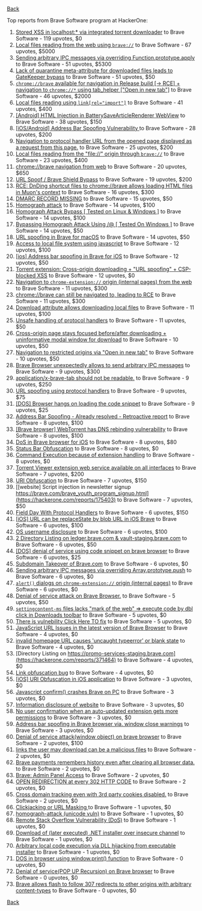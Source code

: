 [Back](../README.md)

Top reports from Brave Software program at HackerOne:

1. [Stored XSS in localhost:* via integrated torrent downloader](https://hackerone.com/reports/681617) to Brave Software - 119 upvotes, $0
2. [Local files reading from the web using `brave://`](https://hackerone.com/reports/390013) to Brave Software - 67 upvotes, $5000
3. [Sending arbitrary IPC messages via overriding Function.prototype.apply](https://hackerone.com/reports/188086) to Brave Software - 51 upvotes, $5300
4. [Lack of quarantine meta-attribute for downloaded files leads to GateKeeper bypass](https://hackerone.com/reports/374106) to Brave Software - 51 upvotes, $50
5. [`chrome://brave` available for navigation in Release build [-\> RCE] + navigation to `chrome://*` using tab_helper ["Open in new tab"]](https://hackerone.com/reports/395737) to Brave Software - 46 upvotes, $2000
6. [Local files reading using `link[rel="import"]`](https://hackerone.com/reports/375329) to Brave Software - 41 upvotes, $400
7. [[Android] HTML Injection in BatterySaveArticleRenderer WebView](https://hackerone.com/reports/176065) to Brave Software - 38 upvotes, $150
8. [[iOS/Android] Address Bar Spoofing Vulnerability ](https://hackerone.com/reports/175958) to Brave Software - 28 upvotes, $200
9. [Navigation to protocol handler URL from the opened page displayed as a request from this page.](https://hackerone.com/reports/374969) to Brave Software - 25 upvotes, $200
10. [Local files reading from the "file://" origin through `brave://`](https://hackerone.com/reports/390362) to Brave Software - 23 upvotes, $400
11. [chrome://brave navigation from web](https://hackerone.com/reports/415967) to Brave Software - 20 upvotes, $650
12. [URL Spoof / Brave Shield Bypass](https://hackerone.com/reports/255991) to Brave Software - 19 upvotes, $200
13. [RCE: DnDing shortcut files to chrome://brave allows loading HTML files in Muon's context](https://hackerone.com/reports/415258) to Brave Software - 16 upvotes, $300
14. [DMARC RECORD MISSING](https://hackerone.com/reports/491753) to Brave Software - 15 upvotes, $50
15. [Homograph attack](https://hackerone.com/reports/175286) to Brave Software - 14 upvotes, $100
16. [Homograph Attack Bypass [ Tested on Linux & Windows ]](https://hackerone.com/reports/268984) to Brave Software - 14 upvotes, $100
17. [Bypassing Homograph Attack Using /@ [ Tested On Windows ]](https://hackerone.com/reports/317931) to Brave Software - 14 upvotes, $50
18. [URL spoofing in Brave for macOS](https://hackerone.com/reports/369086) to Brave Software - 14 upvotes, $50
19. [Access to local file system using javascript](https://hackerone.com/reports/175979) to Brave Software - 12 upvotes, $100
20. [[ios] Address bar spoofing in Brave for iOS](https://hackerone.com/reports/176929) to Brave Software - 12 upvotes, $50
21. [Torrent extension: Cross-origin downloading + "URL spoofing" + CSP-blocked XSS](https://hackerone.com/reports/378864) to Brave Software - 12 upvotes, $0
22. [Navigation to `chrome-extension://` origin (internal pages) from the web](https://hackerone.com/reports/378805) to Brave Software - 11 upvotes, $300
23. [chrome://brave can still be navigated to, leading to RCE](https://hackerone.com/reports/415178) to Brave Software - 11 upvotes, $300
24. [Download attribute allows downloading local files](https://hackerone.com/reports/258710) to Brave Software - 11 upvotes, $100
25. [Unsafe handling of protocol handlers](https://hackerone.com/reports/369185) to Brave Software - 11 upvotes, $50
26. [Cross-origin page stays focused before/after downloading + uninformative modal window for download](https://hackerone.com/reports/375259) to Brave Software - 10 upvotes, $50
27. [Navigation to restricted origins via "Open in new tab"](https://hackerone.com/reports/369218) to Brave Software - 10 upvotes, $50
28. [Brave Browser unexpectedly allows to send arbitrary IPC messages](https://hackerone.com/reports/187542) to Brave Software - 9 upvotes, $300
29. [application/x-brave-tab should not be readable.](https://hackerone.com/reports/258578) to Brave Software - 9 upvotes, $250
30. [URL spoofing using protocol handlers](https://hackerone.com/reports/373721) to Brave Software - 9 upvotes, $75
31. [[DOS] Browser hangs on loading the code snippet](https://hackerone.com/reports/181686) to Brave Software - 9 upvotes, $25
32. [Address Bar Spoofing - Already resolved - Retroactive report](https://hackerone.com/reports/175779) to Brave Software - 8 upvotes, $100
33. [[Brave browser] WebTorrent has DNS rebinding vulnerability](https://hackerone.com/reports/663729) to Brave Software - 8 upvotes, $100
34. [DoS in Brave browser for iOS](https://hackerone.com/reports/357665) to Brave Software - 8 upvotes, $80
35. [Status Bar Obfuscation](https://hackerone.com/reports/175701) to Brave Software - 8 upvotes, $0
36. [Command Execution because of extension handling](https://hackerone.com/reports/188078) to Brave Software - 8 upvotes, $0
37. [Torrent Viewer extension web service available on all interfaces](https://hackerone.com/reports/300181) to Brave Software - 7 upvotes, $200
38. [URI Obfuscation](https://hackerone.com/reports/175529) to Brave Software - 7 upvotes, $150
39. [[website] Script injection in newsletter signup https://brave.com/brave_youth_program_signup.html](https://hackerone.com/reports/175403) to Brave Software - 7 upvotes, $50
40. [Field Day With Protocol Handlers](https://hackerone.com/reports/416040) to Brave Software - 6 upvotes, $150
41. [[iOS] URL can be replaceState by blob URL in iOS Brave](https://hackerone.com/reports/215044) to Brave Software - 6 upvotes, $100
42. [OS username disclosure](https://hackerone.com/reports/258585) to Brave Software - 6 upvotes, $100
43. [2 Directory Listing on ledger.brave.com & vault-staging.brave.com](https://hackerone.com/reports/175320) to Brave Software - 6 upvotes, $50
44. [[DOS] denial of service using code snippet on brave browser](https://hackerone.com/reports/181558) to Brave Software - 6 upvotes, $25
45. [Subdomain Takeover of Brave.com](https://hackerone.com/reports/175397) to Brave Software - 6 upvotes, $0
46. [Sending arbitrary IPC messages via overriding Array.prototype.push](https://hackerone.com/reports/188561) to Brave Software - 6 upvotes, $0
47. [`alert()` dialogs on `chrome-extension://` origin (internal pages)](https://hackerone.com/reports/378809) to Brave Software - 6 upvotes, $0
48. [Denial of service attack on Brave Browser.](https://hackerone.com/reports/176066) to Brave Software - 5 upvotes, $50
49. [`settingcontent-ms` files lacks "mark of the web" =\> execute code by dbl click in Downloads toolbar](https://hackerone.com/reports/377206) to Brave Software - 5 upvotes, $0
50. [There is vulnebility Click Here TO fix](https://hackerone.com/reports/319036) to Brave Software - 5 upvotes, $0
51. [JavaScript URL Issues in the latest version of Brave Browser](https://hackerone.com/reports/176083) to Brave Software - 4 upvotes, $0
52. [invalid homepage URL causes 'uncaught typeerror' or blank state](https://hackerone.com/reports/177184) to Brave Software - 4 upvotes, $0
53. [Directory Listing on https://promo-services-staging.brave.com](https://hackerone.com/reports/371464) to Brave Software - 4 upvotes, $0
54. [Link obfuscation bug](https://hackerone.com/reports/669440) to Brave Software - 4 upvotes, $0
55. [[iOS] URI Obfuscation in iOS application](https://hackerone.com/reports/176159) to Brave Software - 3 upvotes, $0
56. [Javascript confirm() crashes Brave on PC](https://hackerone.com/reports/176076) to Brave Software - 3 upvotes, $0
57. [Information disclosure of website](https://hackerone.com/reports/179121) to Brave Software - 3 upvotes, $0
58. [No user confirmation when an auto-updated extension gets more permissions](https://hackerone.com/reports/199243) to Brave Software - 3 upvotes, $0
59. [Address bar spoofing in Brave browser via. window close warnings](https://hackerone.com/reports/208834) to Brave Software - 3 upvotes, $0
60. [Denial of service attack(window object) on brave browser](https://hackerone.com/reports/176197) to Brave Software - 2 upvotes, $100
61. [links the user may download can be a malicious files](https://hackerone.com/reports/182557) to Brave Software - 2 upvotes, $0
62. [Brave payments remembers history even after clearing all browser data.](https://hackerone.com/reports/203088) to Brave Software - 2 upvotes, $0
63. [Brave: Admin Panel Access](https://hackerone.com/reports/175366) to Brave Software - 2 upvotes, $0
64. [OPEN REDIRECTION at every 302 HTTP CODE](https://hackerone.com/reports/369447) to Brave Software - 2 upvotes, $0
65. [Cross domain tracking even with 3rd party cookies disabled.](https://hackerone.com/reports/331428) to Brave Software - 2 upvotes, $0
66. [Clickjacking or URL Masking ](https://hackerone.com/reports/204198) to Brave Software - 1 upvotes, $0
67. [homograph-attack (unicode vuln)](https://hackerone.com/reports/221461) to Brave Software - 1 upvotes, $0
68. [Remote Stack Overflow Vulnerability (DoS)](https://hackerone.com/reports/181061) to Brave Software - 1 upvotes, $0
69. [Download of (later executed) .NET installer over insecure channel](https://hackerone.com/reports/272231) to Brave Software - 1 upvotes, $0
70. [Arbitrary local code execution via DLL hijacking from executable installer](https://hackerone.com/reports/272221) to Brave Software - 1 upvotes, $0
71. [DOS in browser using window.print() function](https://hackerone.com/reports/176364) to Brave Software - 0 upvotes, $0
72. [Denial of service(POP UP Recursion) on Brave browser](https://hackerone.com/reports/179248) to Brave Software - 0 upvotes, $0
73. [Brave allows flash to follow 307 redirects to other origins with arbitrary content-types](https://hackerone.com/reports/449478) to Brave Software - 0 upvotes, $0


[Back](../README.md)